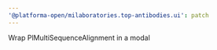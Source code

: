 ```yaml
---
'@platforma-open/milaboratories.top-antibodies.ui': patch
---
```


Wrap PlMultiSequenceAlignment in a modal
